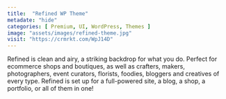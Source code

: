 ```yaml
---
title:  "Refined WP Theme"
metadate: "hide"
categories: [ Premium, UI, WordPress, Themes ]
image: "assets/images/refined-theme.jpg"
visit: "https://crmrkt.com/WpJ14D"
---
```

Refined is clean and airy, a striking backdrop for what you do. Perfect for ecommerce shops and boutiques, as well as crafters, makers, photographers, event curators, florists, foodies, bloggers and creatives of every type. Refined is set up for a full-powered site, a blog, a shop, a portfolio, or all of them in one!


